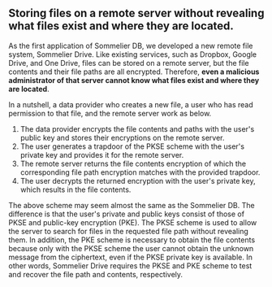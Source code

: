 ## Storing files on a remote server without revealing what files exist and where they are located.
As the first application of Sommelier DB, we developed a new remote file system, Sommelier Drive. Like existing services, such as Dropbox, Google Drive, and One Drive, files can be stored on a remote server, but the file contents and their file paths are all encrypted. Therefore, **even a malicious administrator of that server cannot know what files exist and where they are located**.

In a nutshell, a data provider who creates a new file, a user who has read permission to that file, and the remote server work as below.

1. The data provider encrypts the file contents and paths with the user's public key and stores their encryptions on the remote server.
2. The user generates a trapdoor of the PKSE scheme with the user's private key and provides it for the remote server.
3. The remote server returns the file contents encryption of which the corresponding file path encryption matches with the provided trapdoor.
4. The user decrypts the returned encryption with the user's private key, which results in the file contents.

The above scheme may seem almost the same as the Sommelier DB. The difference is that the user's private and public keys consist of those of PKSE and public-key encryption (PKE). The PKSE scheme is used to allow the server to search for files in the requested file path without revealing them. In addition, the PKE scheme is necessary to obtain the file contents because only with the PKSE scheme the user cannot obtain the unknown message from the ciphertext, even if the PKSE private key is available. In other words, Sommelier Drive requires the PKSE and PKE scheme to test and recover the file path and contents, respectively.